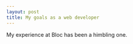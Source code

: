 ```yaml
---
layout: post
title: My goals as a web developer
---
```

My experience at Bloc has been a himbling one.